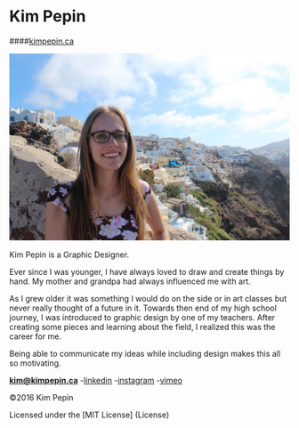 # Kim Pepin

####[kimpepin.ca](http://kimpepin.ca)

![](images/santo.jpg)

Kim Pepin is a Graphic Designer.

Ever since I was younger, I have always loved to draw and create things by hand. My mother and grandpa had always influenced me with art.

As I grew older it was something I would do on the side or in art classes but never really thought of a future in it. Towards then end of my high school journey, I was introduced to graphic design by one of my teachers. After creating some pieces and learning about the field, I realized this was the career for me.

Being able to communicate my ideas while including design makes this all so motivating.

**[kim@kimpepin.ca](mailto:kim@kimpepin.ca)**
-[linkedin](https://www.linkedin.com/in/kim-pepin-98934ab5)
-[instagram](https://www.instagram.com/kim.pepin.design/)
-[vimeo](https://vimeo.com/kimothy)

©2016 Kim Pepin

Licensed under the [MIT License] (License)
